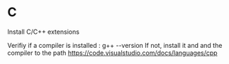 # C

Install C/C++ extensions

Verifiy if a compiler is installed : g++ --version
If not, install it and and the compiler to the path
	https://code.visualstudio.com/docs/languages/cpp

